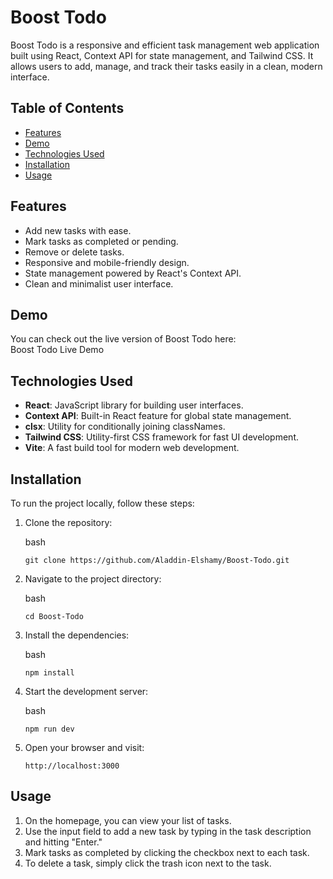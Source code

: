 Boost Todo
==========

Boost Todo is a responsive and efficient task management web application built using React, Context API for state management, and Tailwind CSS. It allows users to add, manage, and track their tasks easily in a clean, modern interface.

Table of Contents
-----------------

-   [Features](#features)
-   [Demo](#demo)
-   [Technologies Used](#technologies-used)
-   [Installation](#installation)
-   [Usage](#usage)

Features
--------

-   Add new tasks with ease.
-   Mark tasks as completed or pending.
-   Remove or delete tasks.
-   Responsive and mobile-friendly design.
-   State management powered by React's Context API.
-   Clean and minimalist user interface.

Demo
----

You can check out the live version of Boost Todo here:\
Boost Todo Live Demo

Technologies Used
-----------------

-   **React**: JavaScript library for building user interfaces.
-   **Context API**: Built-in React feature for global state management.
-   **clsx**: Utility for conditionally joining classNames.
-   **Tailwind CSS**: Utility-first CSS framework for fast UI development.
-   **Vite**: A fast build tool for modern web development.

Installation
------------

To run the project locally, follow these steps:

1.  Clone the repository:

    bash

    `git clone https://github.com/Aladdin-Elshamy/Boost-Todo.git`

2.  Navigate to the project directory:

    bash

    `cd Boost-Todo`

3.  Install the dependencies:

    bash

    `npm install`

4.  Start the development server:

    bash

    `npm run dev`

5.  Open your browser and visit:

    `http://localhost:3000`

Usage
-----

1.  On the homepage, you can view your list of tasks.
2.  Use the input field to add a new task by typing in the task description and hitting "Enter."
3.  Mark tasks as completed by clicking the checkbox next to each task.
4.  To delete a task, simply click the trash icon next to the task.
